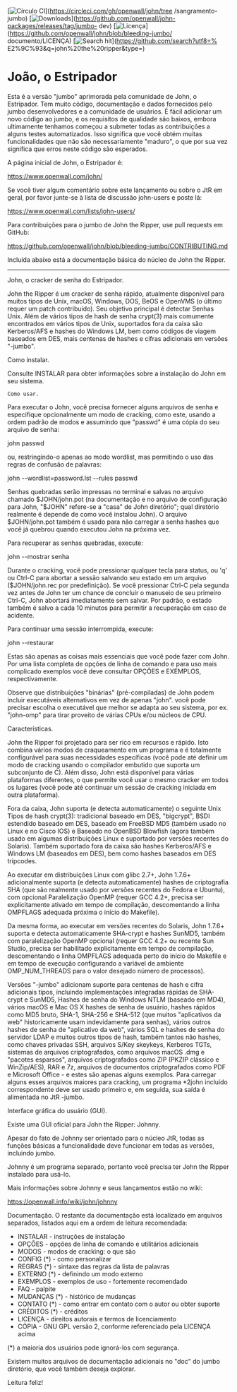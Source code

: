 [![Círculo CI](https://circleci.com/gh/openwall/john/tree/bleeding-jumbo.svg?style=shield)](https://circleci.com/gh/openwall/john/tree /sangramento-jumbo)
[![Downloads](https://img.shields.io/badge/Download-Windows%20Build-blue.svg)](https://github.com/openwall/john-packages/releases/tag/jumbo- dev)
[![Licença](https://img.shields.io/badge/License-GPL%20v2%2B-blue.svg)](https://github.com/openwall/john/blob/bleeding-jumbo/ documento/LICENÇA)
[![Search hit](https://img.shields.io/github/search/openwall/john/goto.svg?label=GitHub%20Hits)](https://github.com/search?utf8=% E2%9C%93&q=john%20the%20ripper&type=)

João, o Estripador
===============

Esta é a versão "jumbo" aprimorada pela comunidade de John, o Estripador.
Tem muito código, documentação e dados fornecidos pelo jumbo
desenvolvedores e a comunidade de usuários. É fácil adicionar um novo código
ao jumbo, e os requisitos de qualidade são baixos, embora ultimamente tenhamos
começou a submeter todas as contribuições a alguns testes automatizados.
Isso significa que você obtém muitas funcionalidades que não são necessariamente
"maduro", o que por sua vez significa que erros neste código são esperados.

A página inicial de John, o Estripador é:

https://www.openwall.com/john/

Se você tiver algum comentário sobre este lançamento ou sobre o JtR em geral, por favor
junte-se à lista de discussão john-users e poste lá:

https://www.openwall.com/lists/john-users/

Para contribuições para o jumbo de John the Ripper, use pull requests em
GitHub:

https://github.com/openwall/john/blob/bleeding-jumbo/CONTRIBUTING.md

Incluída abaixo está a documentação básica do núcleo de John the Ripper.

---

John, o cracker de senha do Estripador.

John the Ripper é um cracker de senha rápido, atualmente disponível para
muitos tipos de Unix, macOS, Windows, DOS, BeOS e OpenVMS (o último
requer um patch contribuído). Seu objetivo principal é detectar
Senhas Unix. Além de vários tipos de hash de senha crypt(3) mais
comumente encontrados em vários tipos de Unix, suportados fora da caixa são
Kerberos/AFS e hashes do Windows LM, bem como códigos de viagem baseados em DES, mais
centenas de hashes e cifras adicionais em versões "-jumbo".


Como instalar.

Consulte INSTALAR para obter informações sobre a instalação do John em seu sistema.


	Como usar.

Para executar o John, você precisa fornecer alguns arquivos de senha e
especifique opcionalmente um modo de cracking, como este, usando a ordem padrão
de modos e assumindo que "passwd" é uma cópia do seu arquivo de senha:

john passwd

ou, restringindo-o apenas ao modo wordlist, mas permitindo o uso
das regras de confusão de palavras:

john --wordlist=password.lst --rules passwd

Senhas quebradas serão impressas no terminal e salvas no
arquivo chamado $JOHN/john.pot (na documentação e no
arquivo de configuração para John, "$JOHN" refere-se a "casa" de John
diretório"; qual diretório realmente é depende de como você instalou
John). O arquivo $JOHN/john.pot também é usado para não carregar a senha
hashes que você já quebrou quando executou John na próxima vez.

Para recuperar as senhas quebradas, execute:

john --mostrar senha

Durante o cracking, você pode pressionar qualquer tecla para status, ou 'q' ou Ctrl-C para
abortar a sessão salvando seu estado em um arquivo ($JOHN/john.rec por
predefinição). Se você pressionar Ctrl-C pela segunda vez antes de John ter um
chance de concluir o manuseio de seu primeiro Ctrl-C, John abortará
imediatamente sem salvar. Por padrão, o estado também é salvo a cada
10 minutos para permitir a recuperação em caso de acidente.

Para continuar uma sessão interrompida, execute:

john --restaurar

Estas são apenas as coisas mais essenciais que você pode fazer com John. Por
uma lista completa de opções de linha de comando e para uso mais complicado
exemplos você deve consultar OPÇÕES e EXEMPLOS, respectivamente.

Observe que distribuições "binárias" (pré-compiladas) de John podem
incluir executáveis ​​alternativos em vez de apenas "john". você pode precisar
escolha o executável que melhor se adapta ao seu sistema, por ex. "john-omp" para
tirar proveito de várias CPUs e/ou núcleos de CPU.


Características.

John the Ripper foi projetado para ser rico em recursos e rápido. Isto
combina vários modos de craqueamento em um programa e é totalmente
configurável para suas necessidades específicas (você pode até definir um
modo de cracking usando o compilador embutido que suporta um subconjunto de C).
Além disso, John está disponível para várias plataformas diferentes, o que permite
você usar o mesmo cracker em todos os lugares (você pode até continuar um
sessão de cracking iniciada em outra plataforma).

Fora da caixa, John suporta (e detecta automaticamente) o seguinte Unix
Tipos de hash crypt(3): tradicional baseado em DES, "bigcrypt", BSDI estendido
baseado em DES, baseado em FreeBSD MD5 (também usado no Linux e no Cisco IOS) e
Baseado no OpenBSD Blowfish (agora também usado em algumas distribuições Linux e
suportado por versões recentes do Solaris). Também suportado fora da caixa
são hashes Kerberos/AFS e Windows LM (baseados em DES), bem como hashes baseados em DES
tripcodes.

Ao executar em distribuições Linux com glibc 2.7+, John 1.7.6+
adicionalmente suporta (e detecta automaticamente) hashes de criptografia SHA (que são
realmente usado por versões recentes do Fedora e Ubuntu), com opcional
Paralelização OpenMP (requer GCC 4.2+, precisa ser explicitamente
ativado em tempo de compilação, descomentando a linha OMPFLAGS adequada próxima
o início do Makefile).

Da mesma forma, ao executar em versões recentes do Solaris, John 1.7.6+
suporta e detecta automaticamente SHA-crypt e hashes SunMD5, também com
paralelização OpenMP opcional (requer GCC 4.2+ ou recente Sun Studio,
precisa ser habilitado explicitamente em tempo de compilação, descomentando o
linha OMPFLAGS adequada perto do início do Makefile e em tempo de execução
configurando a variável de ambiente OMP_NUM_THREADS para o valor desejado
número de processos).

Versões "-jumbo" adicionam suporte para centenas de hash e cifra adicionais
tipos, incluindo implementações integradas rápidas de SHA-crypt e SunMD5,
Hashes de senha do Windows NTLM (baseado em MD4), vários macOS e Mac OS X
hashes de senha de usuário, hashes rápidos como MD5 bruto, SHA-1, SHA-256 e
SHA-512 (que muitos "aplicativos da web" historicamente usam indevidamente para
senhas), vários outros hashes de senha de "aplicativo da web", vários SQL
e hashes de senha do servidor LDAP e muitos outros tipos de hash, também
tantos não hashes, como chaves privadas SSH, arquivos S/Key skeykeys,
Kerberos TGTs, sistemas de arquivos criptografados, como arquivos macOS .dmg e
"pacotes esparsos", arquivos criptografados como ZIP (PKZIP clássico e
WinZip/AES), RAR e 7z, arquivos de documentos criptografados como PDF e
Microsoft Office - e estes são apenas alguns exemplos. Para carregar alguns
esses arquivos maiores para cracking, um programa *2john incluído correspondente
deve ser usado primeiro e, em seguida, sua saída é alimentada no JtR -jumbo.


Interface gráfica do usuário (GUI).

Existe uma GUI oficial para John the Ripper: Johnny.

Apesar do fato de Johnny ser orientado para o núcleo JtR, todas as funções básicas
a funcionalidade deve funcionar em todas as versões, incluindo jumbo.

Johnny é um programa separado, portanto você precisa ter John the Ripper
instalado para usá-lo.

Mais informações sobre Johnny e seus lançamentos estão no wiki:

https://openwall.info/wiki/john/johnny


Documentação.
O restante da documentação está localizado em arquivos separados, listados aqui em
a ordem de leitura recomendada:

* INSTALAR - instruções de instalação
* OPÇÕES - opções de linha de comando e utilitários adicionais
* MODOS - modos de cracking: o que são
* CONFIG (*) - como personalizar
* REGRAS (*) - sintaxe das regras da lista de palavras
* EXTERNO (*) - definindo um modo externo
* EXEMPLOS - exemplos de uso - fortemente recomendado
* FAQ - palpite
* MUDANÇAS (*) - histórico de mudanças
* CONTATO (*) - como entrar em contato com o autor ou obter suporte
* CRÉDITOS (*) - créditos
* LICENÇA - direitos autorais e termos de licenciamento
* CÓPIA - GNU GPL versão 2, conforme referenciado pela LICENÇA acima

(*) a maioria dos usuários pode ignorá-los com segurança.

Existem muitos arquivos de documentação adicionais no "doc" do jumbo
diretório, que você também deseja explorar.

Leitura feliz!
